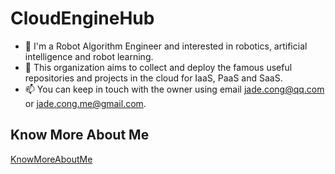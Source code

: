 # CloudEngineHub

- 👋 I'm a Robot Algorithm Engineer and interested in robotics, artificial intelligence and robot learning.
- 👀 This organization aims to collect and deploy the famous useful repositories and projects in the cloud for IaaS, PaaS and SaaS.
- 📫 You can keep in touch with the owner using email jade.cong@qq.com or jade.cong.me@gmail.com.

## Know More About Me

[KnowMoreAboutMe](https://cloudenginehub.github.io/)

<!---
CloudEngineHub/.github is a ✨ special ✨ repository because its `README.md` (this file) appears on your GitHub profile.
You can click the Preview link to take a look at your changes.
--->
